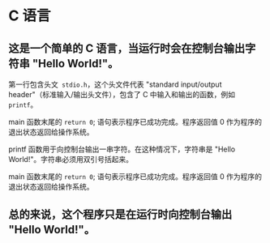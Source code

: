 # C 语言

## 这是一个简单的 C 语言，当运行时会在控制台输出字符串 "Hello World!"。

第一行包含头文``` stdio.h```，这个头文件代表 "standard input/output header"（标准输入/输出头文件），包含了 C 中输入和输出的函数，例如 ```printf```。

main 函数末尾的 ```return 0```; 语句表示程序已成功完成。程序返回值 0 作为程序的退出状态返回给操作系统。

printf 函数用于向控制台输出一串字符。在这种情况下，字符串是 "Hello World!"。字符串必须用双引号括起来。

main 函数末尾的 ```return 0```; 语句表示程序已成功完成。程序返回值 0 作为程序的退出状态返回给操作系统。

## 总的来说，这个程序只是在运行时向控制台输出 "Hello World!"。
